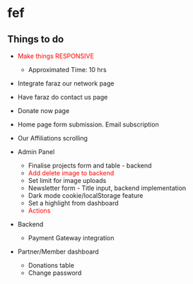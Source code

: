 # fef

## Things to do
- <soan style="color:red">Make things RESPONSIVE</span>
    - Approximated Time: 10 hrs
- Integrate faraz our network page
- Have faraz do contact us page
- Donate now page
- Home page form submission. Email subscription
- Our Affiliations scrolling
- Admin Panel
    - Finalise projects form and table - backend
    - <span style="color:red">Add delete image to backend</span>
    - Set limit for image uploads
    - Newsletter form - Title input, backend implementation
    - Dark mode cookie/localStorage feature
    - Set a highlight from dashboard
    - <span style="color:red">Actions</span>

- Backend
    - Payment Gateway integration

 
- Partner/Member dashboard
    - Donations table
    - Change password